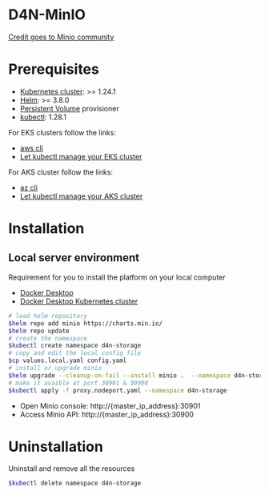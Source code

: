 # D4N-MinIO

[Credit goes to Minio community](https://github.com/minio/minio)

# Prerequisites

- [Kubernetes cluster](https://kubernetes.io/docs/concepts/overview/components/): >= 1.24.1
- [Helm](https://helm.sh/docs/intro/install/): >= 3.8.0
- [Persistent Volume](https://kubernetes.io/docs/concepts/storage/persistent-volumes/) provisioner
- [kubectl](https://kubernetes.io/docs/tasks/tools/install-kubectl/): 1.28.1

For EKS clusters follow the links:

- [aws cli](https://docs.aws.amazon.com/fr_fr/cli/latest/userguide/getting-started-install.html)
- [Let kubectl manage your EKS cluster](https://docs.aws.amazon.com/eks/latest/userguide/create-kubeconfig.html)

For AKS cluster follow the links:

- [az cli](https://learn.microsoft.com/en-us/cli/azure/install-azure-cli)
- [Let kubectl manage your AKS cluster](https://learn.microsoft.com/en-us/azure/aks/tutorial-kubernetes-deploy-cluster?tabs=azure-cli#connect-to-cluster-using-kubectl)

# Installation

## Local server  environment 

Requirement for you to install the platform on your local computer 
 - [Docker Desktop](https://docs.docker.com/desktop/)
 - [Docker Desktop Kubernetes cluster](https://docs.docker.com/desktop/kubernetes/)

```bash
# load helm repository
$helm repo add minio https://charts.min.io/
$helm repo update
# create the namespace
$kubectl create namespace d4n-storage
# copy and edit the local config file
$cp values.local.yaml config.yaml
# install or upgrade minio
$helm upgrade --cleanup-on-fail --install minio .  --namespace d4n-storage --values config.yaml
# make it avaible at port 30901 & 30900
$kubectl apply -f proxy.nodeport.yaml --namespace d4n-storage
```

- Open Minio console: http://{master_ip_address}:30901
- Access Minio API: http://{master_ip_address}:30900

# Uninstallation

Uninstall and remove all the resources

```bash
$kubectl delete namespace d4n-storage
```

